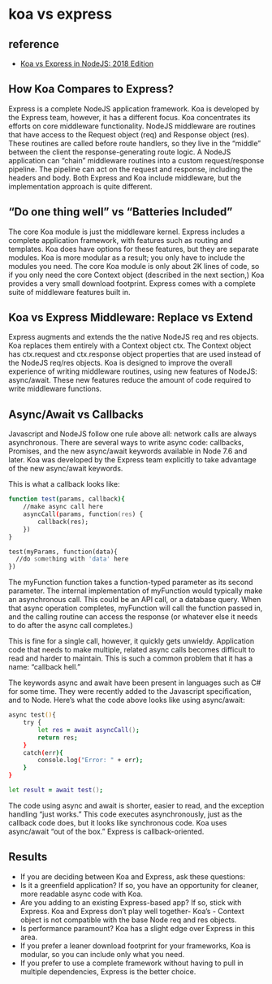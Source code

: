 # koa vs express 

## reference
- [Koa vs Express in NodeJS: 2018 Edition](https://raygun.com/blog/koa-vs-express/)


## How Koa Compares to Express?

Express is a complete NodeJS application framework. Koa is developed by the Express team, however, it has a different focus. Koa concentrates its efforts on core middleware functionality. NodeJS middleware are routines that have access to the Request object (req) and Response object (res). These routines are called before route handlers, so they live in the “middle” between the client the response-generating route logic. A NodeJS application can “chain” middleware routines into a custom request/response pipeline. The pipeline can act on the request and response, including the headers and body. Both Express and Koa include middleware, but the implementation approach is quite different.


## “Do one thing well” vs “Batteries Included”
The core Koa module is just the middleware kernel. Express includes a complete application framework, with features such as routing and templates. Koa does have options for these features, but they are separate modules. Koa is more modular as a result; you only have to include the modules you need. The core Koa module is only about 2K lines of code, so if you only need the core Context object (described in the next section,) Koa provides a very small download footprint. Express comes with a complete suite of middleware features built in.



## Koa vs Express Middleware: Replace vs Extend
Express augments and extends the the native NodeJS req and res objects. Koa replaces them entirely with a Context object ctx. The Context object has ctx.request and ctx.response object properties that are used instead of the NodeJS req/res objects. Koa is designed to improve the overall experience of writing middleware routines, using new features of NodeJS: async/await. These new features reduce the amount of code required to write middleware functions.


## Async/Await vs Callbacks
Javascript and NodeJS follow one rule above all: network calls are always asynchronous. There are several ways to write async code: callbacks, Promises, and the new async/await keywords available in Node 7.6 and later. Koa was developed by the Express team explicitly to take advantage of the new async/await keywords.

This is what a callback looks like:

```zsh
function test(params, callback){
	//make async call here
	asyncCall(params, function(res) {
		callback(res);
	})
}

test(myParams, function(data){
  //do something with 'data' here
})
```

The myFunction function takes a function-typed parameter as its second parameter. The internal implementation of myFunction would typically make an asynchronous call. This could be an API call, or a database query. When that async operation completes, myFunction will call the function passed in, and the calling routine can access the response (or whatever else it needs to do after the async call completes.)

This is fine for a single call, however, it quickly gets unwieldy. Application code that needs to make multiple, related async calls becomes difficult to read and harder to maintain. This is such a common problem that it has a name: “callback hell.”

The keywords async and await have been present in languages such as C# for some time. They were recently added to the Javascript specification, and to Node. Here’s what the code above looks like using async/await:


```zsh
async test(){
	try	{
		let res = await asyncCall();
		return res;
	}
	catch(err){
		console.log("Error: " + err);
	}
}

let result = await test();
```

The code using async and await is shorter, easier to read, and the exception handling “just works.” This code executes asynchronously, just as the callback code does, but it looks like synchronous code.
Koa uses async/await “out of the box.” Express is callback-oriented.

## Results
- If you are deciding between Koa and Express, ask these questions:
- Is it a greenfield application? If so, you have an opportunity for cleaner, more readable async code with Koa.
- Are you adding to an existing Express-based app? If so, stick with Express. Koa and Express don’t play well together- Koa’s - Context object is not compatible with the base Node req and res objects.
- Is performance paramount? Koa has a slight edge over Express in this area.
- If you prefer a leaner download footprint for your frameworks, Koa is modular, so you can include only what you need.
- If you prefer to use a complete framework without having to pull in multiple dependencies, Express is the better choice.
